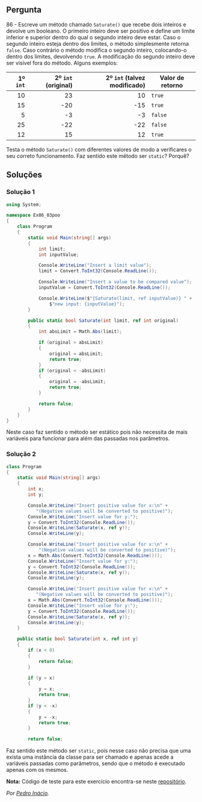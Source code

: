 ## Pergunta

86 - Escreve um método chamado `Saturate()` que recebe dois inteiros e devolve
um booleano. O primeiro inteiro deve ser positivo e define um limite inferior e
superior dentro do qual o segundo inteiro deve estar. Caso o segundo inteiro
esteja dentro dos limites, o método simplesmente retorna `false`. Caso
contrário o método modifica o segundo inteiro, colocando-o dentro dos limites,
devolvendo `true`. A modificação do segundo inteiro deve ser visível fora do
método. Alguns exemplos:

|1º `int`|2º `int` (original)|2º `int` (talvez modificado)|Valor de retorno|
|-------:|------------------:|---------------------------:|----------------|
|10|23|10|`true`|
|15|-20|-15|`true`|
|5|-3|-3|`false`|
|25|-22|-22|`false`|
|12|15|12|`true`|

Testa o método `Saturate()` com diferentes valores de modo a verificares o seu
correto funcionamento. Faz sentido este método ser `static`? Porquê?

## Soluções

### Solução 1

```csharp
using System;

namespace Ex86_03poo
{
    class Program
    {
        static void Main(string[] args)
        {
            int limit;
            int inputValue;

            Console.WriteLine("Insert a limit value");
            limit = Convert.ToInt32(Console.ReadLine());

            Console.WriteLine("Insert a value to be compared value");
            inputValue = Convert.ToInt32(Console.ReadLine());

            Console.WriteLine($"{Saturate(limit, ref inputValue)} " +
                $"new input: {inputValue}");
        }

        public static bool Saturate(int limit, ref int original)
        {
            int absLimit = Math.Abs(limit);

            if (original > absLimit)
            {
                original = absLimit;
                return true;
            }
            if (original < -absLimit)
            {
                original = -absLimit;
                return true;
            }

            return false;
        }
    }
}
```

Neste caso faz sentido o método ser estático pois não necessita de mais variáveis
para funcionar para além das passadas nos parâmetros.

### Solução 2

```cs
class Program
{
    static void Main(string[] args)
    {
        int x;
        int y;

        Console.WriteLine("Insert positive value for x:\n" +
           "(Negative values will be converted to positive)");
        Console.WriteLine("Insert value for y:");
        y = Convert.ToInt32(Console.ReadLine());
        Console.WriteLine(Saturate(x, ref y));
        Console.WriteLine(y);

        Console.WriteLine("Insert positive value for x:\n" +
            "(Negative values will be converted to positive)");
        x = Math.Abs(Convert.ToInt32(Console.ReadLine()));
        Console.WriteLine("Insert value for y:");
        y = Convert.ToInt32(Console.ReadLine());
        Console.WriteLine(Saturate(x, ref y));
        Console.WriteLine(y);

        Console.WriteLine("Insert positive value for x:\n" +
           "(Negative values will be converted to positive)");
        x = Math.Abs(Convert.ToInt32(Console.ReadLine()));
        Console.WriteLine("Insert value for y:");
        y = Convert.ToInt32(Console.ReadLine());
        Console.WriteLine(Saturate(x, ref y));
        Console.WriteLine(y);
    }

    public static bool Saturate(int x, ref int y)
    {
        if (x < 0)
        {
            return false;
        }

        if (y > x)
        {
            y = x;
            return true;
        }
        if (y < -x)
        {
            y = -x;
            return true;
        }

        return false;
```

Faz sentido este método ser `static`, pois nesse caso não precisa que uma
exista uma instância da classe para ser chamado e apenas acede a variáveis
passadas como parâmetros, sendo que o método é executado apenas com os mesmos.

**Nota:** Código de teste para este exercício encontra-se neste
[repositório](https://github.com/PmaiWoW/GitHub-Exercises).

*Por [Pedro Inácio](https://github.com/PmaiWoW).*
